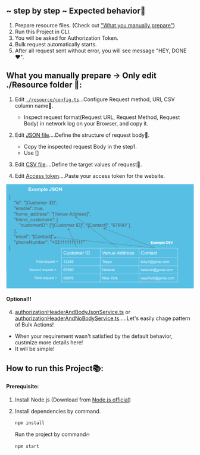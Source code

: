 ## ~ step by step ~ Expected behavior📝
1. Prepare resource files. (Check out ["What you manually prepare"](https://github.com/hibiki-shibata/bulk-action-for-daily-task-automation/blob/main/README.md#what-you-manually-prepare))
2. Run this Project in CLI.
3. You will be asked for Authorization Token.
4. Bulk request automatically starts.
5. After all request sent without error, you will see message "HEY, DONE❤️".



##



## What you manually prepare -> Only edit ./Resource folder 📝:

1. Edit [`./resource/config.ts`](https://github.com/hibiki-shibata/bulk-action-for-daily-task-automation/blob/main/resource/config.ts)...Configure Request method, URI, CSV column name🔧.
   - Inspect request format(Request URL, Request Method, Request Body) in network log on your Browser, and copy it.

2. Edit [JSON file](https://github.com/hibiki-shibata/bulk-action-for-daily-task-automation/blob/main/resource/requestBody-config.json)....Define the structure of request body📝.
   - Copy the inspected request Body in the step1.
   - Use [<Your CSV column name>]
   
3. Edit [CSV file](https://github.com/hibiki-shibata/bulk-action-for-daily-task-automation/blob/main/resource/custom-values.csv)....Define the target values of request📝.

4. Edit [Access token](https://github.com/hibiki-shibata/bulk-action-for-daily-task-automation/blob/main/resource/access-token.txt)....Paste your access token for the website.


<p align="center" border="none">
  <img alt="Bulk tool, the relation of CSV, JSON and config" src="./doc/bulkToolDesc.jpg" align="center">
</p>


#### Optional‼️
4. [authorizationHeaderAndBodyJsonService.ts](https://github.com/hibiki-shibata/bulk-action-for-daily-task-automation/blob/main/src/service/headerAuthorizationBodyJsonService.ts) or [authorizationHeaderAndNoBodyService.ts](https://github.com/hibiki-shibata/bulk-action-for-daily-task-automation/blob/main/src/service/authorizationHeaderAndNoBodyService.ts).....Let's easily chage pattern of Bulk Actions!
- When your requirement wasn't satisfied by the default behavior, custmize more details here!
- It will be simple!

##


##   How to run this Project📚:
#### Prerequisite:
1. Install Node.js (Download from [Node.js official](https://nodejs.org/en/download))
2. Install dependencies by command.
    ```bash 
    npm install
    ```
    
    Run the project by command🔥
    ```bash
    npm start
    ```
